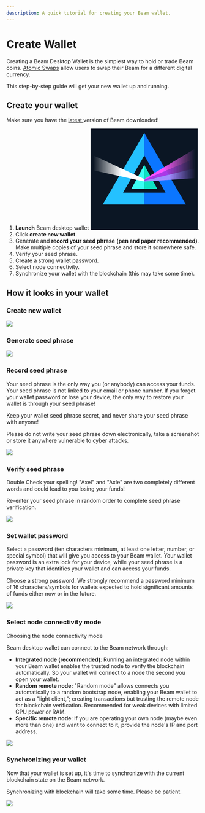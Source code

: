 ```yaml
---
description: A quick tutorial for creating your Beam wallet.
---
```


# Create Wallet

Creating a Beam Desktop Wallet is the simplest way to hold or trade Beam coins. [Atomic Swaps](https://beamx.gitbook.io/atomic-swaps-desktop-guide/-Ma18rFhhJ0iJaAAv2-M/) allow users to swap their Beam for a different digital currency.

This step-by-step guide will get your new wallet up and running.

## Create your wallet


Make sure you have the [latest ](/downloads/mainnet-mac)version of Beam downloaded!


1. **Launch** Beam desktop wallet <img src="../.gitbook/assets/Screen Shot 2022-07-31 at 8.29.33 PM.png" alt="" data-size="line">.
2. Click **create new wallet**.
3. Generate and **record your seed phrase** **(pen and paper recommended)**. Make multiple copies of your seed phrase and store it somewhere safe.
4. Verify your seed phrase.
5. Create a strong wallet password.
6. Select node connectivity.
7. Synchronize your wallet with the blockchain (this may take some time).

## How it looks in your wallet

### Create new wallet

![](../.gitbook/assets/2022-06-23\_14-07-07.png)

### Generate seed phrase

![](../.gitbook/assets/2022-06-23\_14-07-34.png)

### Record seed phrase

Your seed phrase is the only way you (or anybody) can access your funds. Your seed phrase is not linked to your email or phone number. If you forget your wallet password or lose your device, the only way to restore your wallet is through your seed phrase!


Keep your wallet seed phrase secret, and never share your seed phrase with anyone!


Please do not write your seed phrase down electronically, take a screenshot or store it anywhere vulnerable to cyber attacks.    

![](../.gitbook/assets/2022-06-23\_14-07-58.png)

### Verify seed phrase


Double Check your spelling! "Axel" and "Axle" are two completely different words and could lead to you losing your funds!


Re-enter your seed phrase in random order to complete seed phrase verification.

![](../.gitbook/assets/2022-06-23\_14-10-06.png)

### Set wallet password

Select a password (ten characters minimum, at least one letter, number, or special symbol) that will give you access to your Beam wallet. Your wallet password is an extra lock for your device, while your seed phrase is a private key that identifies your wallet and can access your funds.

Choose a strong password. We strongly recommend a password minimum of 16 characters/symbols for wallets expected to hold significant amounts of funds either now or in the future.

![](../.gitbook/assets/2022-06-23\_14-11-02.png)

### Select node connectivity mode

Choosing the node connectivity mode

Beam desktop wallet can connect to the Beam network through:

* **Integrated node (recommended)**: Running an integrated node within your Beam wallet enables the trusted node to verify the blockchain automatically. So your wallet will connect to a node the second you open your wallet.
* **Random remote node:** "Random mode" allows connects you automatically to a random bootstrap node, enabling your Beam wallet to act as a "light client,"; creating transactions but trusting the remote node for blockchain verification. Recommended for weak devices with limited CPU power or RAM.
* **Specific remote node**: If you are operating your own node (maybe even more than one) and want to connect to it, provide the node's IP and port address.

![](../.gitbook/assets/2022-06-23\_14-11-18.png)

### Synchronizing your wallet

Now that your wallet is set up, it's time to synchronize with the current blockchain state on the Beam network.


Synchronizing with blockchain will take some time. Please be patient.


![](../.gitbook/assets/2022-06-23\_14-11-52.png)
